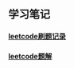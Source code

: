 ## 学习笔记
#### [leetcode刷题记录](site/leetcode_rewrite.md)
#### [leetcode题解](site/leetcode_every_solution.md)
